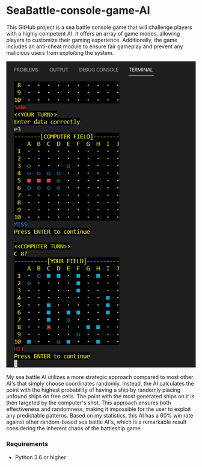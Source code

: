 # SeaBattle-console-game-AI
This GitHub project is a sea battle console game that will challenge players with a highly competent AI. It offers an array of game modes, allowing players to customize their gaming experience. Additionally, the game includes an anti-cheat module to ensure fair gameplay and prevent any malicious users from exploiting the system.

![image](./sea-console.png)

My sea battle AI utilizes a more strategic approach compared to most other AI's that simply choose coordinates randomly. Instead, the AI calculates the point with the highest probability of having a ship by randomly placing unfound ships on free cells. The point with the most generated ships on it is then targeted by the computer's shot. This approach ensures both effectiveness and randomness, making it impossible for the user to exploit any predictable patterns. Based on my statistics, this AI has a 60% win rate against other random-based sea battle AI's, which is a remarkable result considering the inherent chaos of the battleship game.

### Requirements

* Python 3.6 or higher
